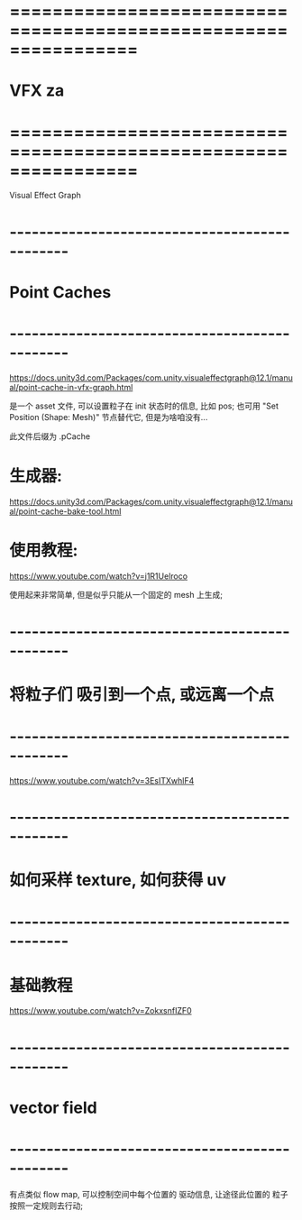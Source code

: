 # ================================================================ #
#                         VFX  za
# ================================================================ #
Visual Effect Graph





# ---------------------------------------------- #
#            Point Caches
# ---------------------------------------------- #
https://docs.unity3d.com/Packages/com.unity.visualeffectgraph@12.1/manual/point-cache-in-vfx-graph.html

是一个 asset 文件, 可以设置粒子在 init 状态时的信息, 比如 pos;
也可用 "Set Position (Shape: Mesh)" 节点替代它, 但是为啥咱没有...

此文件后缀为 .pCache

# 生成器:
https://docs.unity3d.com/Packages/com.unity.visualeffectgraph@12.1/manual/point-cache-bake-tool.html

# 使用教程:
https://www.youtube.com/watch?v=j1R1Uelroco


使用起来非常简单, 但是似乎只能从一个固定的 mesh 上生成;



# ---------------------------------------------- #
#           将粒子们 吸引到一个点, 或远离一个点
# ---------------------------------------------- #
https://www.youtube.com/watch?v=3EsITXwhlF4




# ---------------------------------------------- #
#       如何采样 texture, 如何获得 uv
# ---------------------------------------------- #

# 基础教程
https://www.youtube.com/watch?v=ZokxsnfIZF0




# ---------------------------------------------- #
#        vector field
# ---------------------------------------------- #
有点类似 flow map, 可以控制空间中每个位置的 驱动信息,
让途径此位置的 粒子 按照一定规则去行动;





